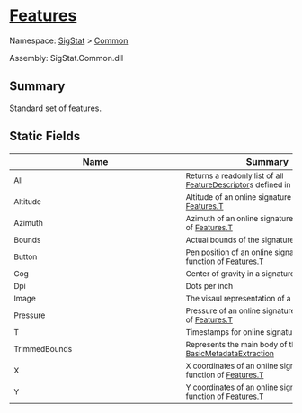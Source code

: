 # [Features](./Features.md)

Namespace: [SigStat]() > [Common](./README.md)

Assembly: SigStat.Common.dll

## Summary
Standard set of features.

## Static Fields

| Name | Summary | 
| --- | --- | 
| <div style="width:290px"><sub>All</sub></div>| <div style="width:290px"><sub>Returns a readonly list of all [FeatureDescriptor](https://github.com/hargitomi97/sigstat/blob/master/docs/md/SigStat/Common/FeatureDescriptor.md)s defined in [Features](https://github.com/hargitomi97/sigstat/blob/master/docs/md/SigStat/Common/Features.md)</sub></div>| <br>
| <div style="width:290px"><sub>Altitude</sub></div>| <div style="width:290px"><sub>Altitude of an online signature as a function of [Features.T](https://github.com/hargitomi97/sigstat/blob/master/docs/md/SigStat/Common/Features.md)</sub></div>| <br>
| <div style="width:290px"><sub>Azimuth</sub></div>| <div style="width:290px"><sub>Azimuth of an online signature as a function of [Features.T](https://github.com/hargitomi97/sigstat/blob/master/docs/md/SigStat/Common/Features.md)</sub></div>| <br>
| <div style="width:290px"><sub>Bounds</sub></div>| <div style="width:290px"><sub>Actual bounds of the signature</sub></div>| <br>
| <div style="width:290px"><sub>Button</sub></div>| <div style="width:290px"><sub>Pen position of an online signature as a function of [Features.T](https://github.com/hargitomi97/sigstat/blob/master/docs/md/SigStat/Common/Features.md)</sub></div>| <br>
| <div style="width:290px"><sub>Cog</sub></div>| <div style="width:290px"><sub>Center of gravity in a signature</sub></div>| <br>
| <div style="width:290px"><sub>Dpi</sub></div>| <div style="width:290px"><sub>Dots per inch</sub></div>| <br>
| <div style="width:290px"><sub>Image</sub></div>| <div style="width:290px"><sub>The visaul representation of a signature</sub></div>| <br>
| <div style="width:290px"><sub>Pressure</sub></div>| <div style="width:290px"><sub>Pressure of an online signature as a function of [Features.T](https://github.com/hargitomi97/sigstat/blob/master/docs/md/SigStat/Common/Features.md)</sub></div>| <br>
| <div style="width:290px"><sub>T</sub></div>| <div style="width:290px"><sub>Timestamps for online signatures</sub></div>| <br>
| <div style="width:290px"><sub>TrimmedBounds</sub></div>| <div style="width:290px"><sub>Represents the main body of the signature [BasicMetadataExtraction](https://github.com/hargitomi97/sigstat/blob/master/docs/md/SigStat/Common/BasicMetadataExtraction.md)</sub></div>| <br>
| <div style="width:290px"><sub>X</sub></div>| <div style="width:290px"><sub>X coordinates of an online signature as a function of [Features.T](https://github.com/hargitomi97/sigstat/blob/master/docs/md/SigStat/Common/Features.md)</sub></div>| <br>
| <div style="width:290px"><sub>Y</sub></div>| <div style="width:290px"><sub>Y coordinates of an online signature as a function of [Features.T](https://github.com/hargitomi97/sigstat/blob/master/docs/md/SigStat/Common/Features.md)</sub></div>| <br>


